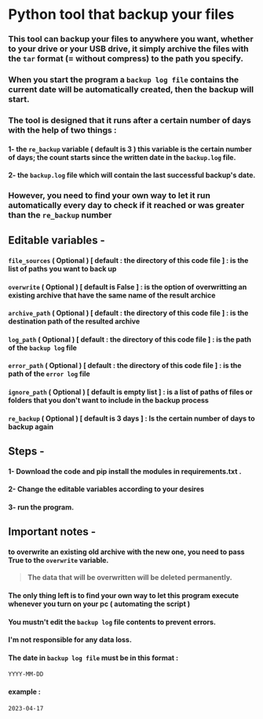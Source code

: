 #  Python tool that backup your files

### This tool can backup your files to anywhere you want, whether to your drive or your USB drive, it simply archive the files with the `tar` format __(= without compress)__ to the path you specify.

### When you start the program a ``backup log file`` contains the current date will be automatically created, then the backup will start. 

### The tool is designed that it runs after a certain number of days with the help of two things :

#### 1- the `re_backup` variable ( default is 3 ) this variable is the certain number of days; the count starts since the written date in the `backup.log` file.

#### 2- the `backup.log` file which will contain the last successful backup's date. 

### However, you need to find your own way to let it run automatically every day to check if it reached or was greater than the `re_backup` number

## Editable variables -

#### `file_sources` ( Optional ) [ default : the directory of this code file ] : is the list of paths you want to back up

#### `overwrite` ( Optional ) [ default is False ] : is the option of overwritting an existing archive that have the same name of the result archice

#### `archive_path` ( Optional ) [ default : the directory of this code file ] : is the destination path of the resulted archive

#### `log_path` ( Optional )  [ default : the directory of this code file ] : is the path of the `backup log` file

#### `error_path` ( Optional )  [ default : the directory of this code file ] : is the path of the `error log` file

#### `ignore_path` ( Optional ) [ default is empty list ] : is a list of paths of files or folders that you don't want to include in the backup process

#### `re_backup` ( Optional ) [ default is 3 days ] : Is the certain number of days to backup again


## Steps -

#### 1- Download the code and pip install the modules in requirements.txt .

#### 2- Change the editable variables according to your desires

#### 3- run the program.


## Important notes -

#### to overwrite an existing old archive with the new one, you need to pass True to the `overwrite` variable.

> **The data that will be overwritten will be deleted permanently.**

#### The only thing left is to find your own way to let this program execute whenever you turn on your pc ( automating the script )

#### You mustn't edit the `backup log` file contents to prevent errors.

#### I'm not responsible for any data loss.

#### The date in `backup log file` must be in this format :

 `YYYY-MM-DD`

#### example :

 `2023-04-17`

